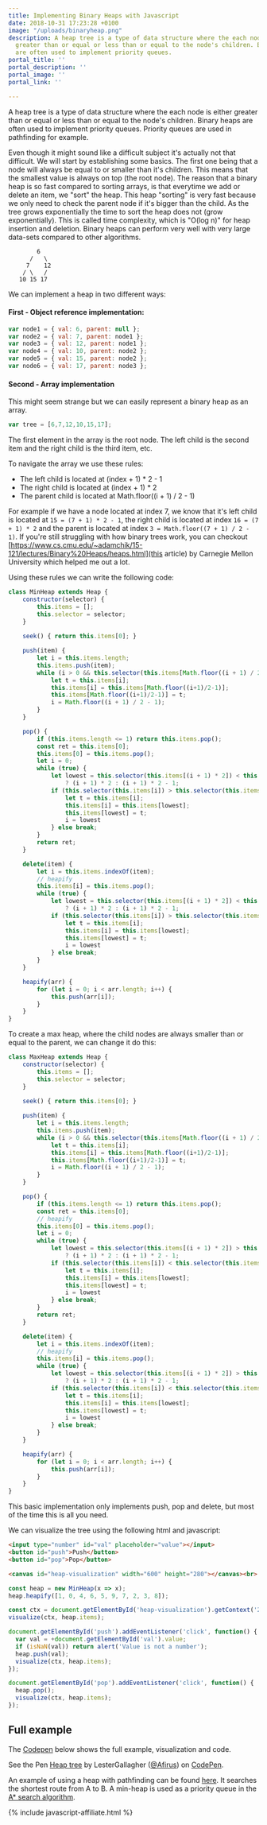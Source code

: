 ```yaml
---
title: Implementing Binary Heaps with Javascript
date: 2018-10-31 17:23:28 +0100
image: "/uploads/binaryheap.png"
description: A heap tree is a type of data structure where the each node is either
  greater than or equal or less than or equal to the node's children. Binary heaps
  are often used to implement priority queues.
portal_title: ''
portal_description: ''
portal_image: ''
portal_link: ''

---
```

A heap tree is a type of data structure where the each node is either greater than or equal or less than or equal to the node's children. Binary heaps are often used to implement priority queues. Priority queues are used in pathfinding for example.

Even though it might sound like a difficult subject it's actually not that difficult. We will start by establishing some basics. The first one being that a node will always be equal to or smaller than it's children. This means that the smallest value is always on top (the root node). The reason that a binary heap is so fast compared to sorting arrays, is that everytime we add or delete an item, we "sort" the heap. This heap "sorting" is very fast because we only need to check the parent node if it's bigger than the child. As the tree grows exponentially the time to sort the heap does not (grow exponentially). This is called time complexity, which is "O(log n)" for heap insertion and deletion. Binary heaps can perform very well with very large data-sets compared to other algorithms. 

```
        6
      /   \
     7    12
    / \   /
   10 15 17
```

We can implement a heap in two different ways:

#### First - Object reference implementation:

```javascript
var node1 = { val: 6, parent: null };
var node2 = { val: 7, parent: node1 };
var node3 = { val: 12, parent: node1 };
var node4 = { val: 10, parent: node2 };
var node5 = { val: 15, parent: node2 };
var node6 = { val: 17, parent: node3 };
```

#### Second - Array implementation

This might seem strange but we can easily represent a binary heap as an array.

```javascript
var tree = [6,7,12,10,15,17];
```

The first element in the array is the root node. The left child is the second item and the right child is the third item, etc.

To navigate the array we use these rules:

- The left child is located at (index + 1) * 2 - 1
- The right child is located at (index + 1) * 2
- The parent child is located at Math.floor((i + 1) / 2 - 1)

For example if we have a node located at index 7, we know that it's left child is located at `15 = (7 + 1) * 2 - 1`, the right child is located at index `16 = (7 + 1) * 2` and the parent is located at index `3 = Math.floor((7 + 1) / 2 - 1)`. If you're still struggling with how binary trees work, you can checkout [https://www.cs.cmu.edu/~adamchik/15-121/lectures/Binary%20Heaps/heaps.html](this article) by Carnegie Mellon University which helped me out a lot.

Using these rules we can write the following code:

```javascript
class MinHeap extends Heap {
    constructor(selector) {
        this.items = [];
        this.selector = selector;
    }
  
  	seek() { return this.items[0]; }

    push(item) {
        let i = this.items.length;
        this.items.push(item);
        while (i > 0 && this.selector(this.items[Math.floor((i + 1) / 2 - 1)]) > this.selector(this.items[i])) {
            let t = this.items[i];
            this.items[i] = this.items[Math.floor((i+1)/2-1)];
            this.items[Math.floor((i+1)/2-1)] = t;
            i = Math.floor((i + 1) / 2 - 1);
        }
    }

    pop() {
        if (this.items.length <= 1) return this.items.pop();
        const ret = this.items[0];
        this.items[0] = this.items.pop();
        let i = 0;
        while (true) {
            let lowest = this.selector(this.items[(i + 1) * 2]) < this.selector(this.items[(i + 1) * 2 - 1]) 
                ? (i + 1) * 2 : (i + 1) * 2 - 1;
            if (this.selector(this.items[i]) > this.selector(this.items[lowest])) {
                let t = this.items[i];
                this.items[i] = this.items[lowest];
                this.items[lowest] = t;
                i = lowest             
            } else break;
        }
        return ret;
    }

    delete(item) {
        let i = this.items.indexOf(item);
        // heapify
        this.items[i] = this.items.pop();
        while (true) {
            let lowest = this.selector(this.items[(i + 1) * 2]) < this.selector(this.items[(i + 1) * 2 - 1]) 
                ? (i + 1) * 2 : (i + 1) * 2 - 1;
            if (this.selector(this.items[i]) > this.selector(this.items[lowest])) {
                let t = this.items[i];
                this.items[i] = this.items[lowest];
                this.items[lowest] = t;
                i = lowest             
            } else break;
        }
    }

    heapify(arr) {
        for (let i = 0; i < arr.length; i++) {
            this.push(arr[i]);
        }
    }
}
```

To create a max heap, where the child nodes are always smaller than or equal to the parent, we can change it do this:

```javascript
class MaxHeap extends Heap {
    constructor(selector) {
        this.items = [];
        this.selector = selector;
    }
  
  	seek() { return this.items[0]; }

    push(item) {
        let i = this.items.length;
        this.items.push(item);
        while (i > 0 && this.selector(this.items[Math.floor((i + 1) / 2 - 1)]) < this.selector(this.items[i])) {
            let t = this.items[i];
            this.items[i] = this.items[Math.floor((i+1)/2-1)];
            this.items[Math.floor((i+1)/2-1)] = t;
            i = Math.floor((i + 1) / 2 - 1);
        }
    }

    pop() {
        if (this.items.length <= 1) return this.items.pop();
        const ret = this.items[0];
        // heapify
        this.items[0] = this.items.pop();
        let i = 0;
        while (true) {
            let lowest = this.selector(this.items[(i + 1) * 2]) > this.selector(this.items[(i + 1) * 2 - 1]) 
                ? (i + 1) * 2 : (i + 1) * 2 - 1;
            if (this.selector(this.items[i]) < this.selector(this.items[lowest])) {
                let t = this.items[i];
                this.items[i] = this.items[lowest];
                this.items[lowest] = t;
                i = lowest             
            } else break;
        }
        return ret;
    }

    delete(item) {
        let i = this.items.indexOf(item);
        // heapify
        this.items[i] = this.items.pop();
        while (true) {
            let lowest = this.selector(this.items[(i + 1) * 2]) > this.selector(this.items[(i + 1) * 2 - 1]) 
                ? (i + 1) * 2 : (i + 1) * 2 - 1;
            if (this.selector(this.items[i]) < this.selector(this.items[lowest])) {
                let t = this.items[i];
                this.items[i] = this.items[lowest];
                this.items[lowest] = t;
                i = lowest             
            } else break;
        }
    }

    heapify(arr) {
        for (let i = 0; i < arr.length; i++) {
            this.push(arr[i]);
        }
    }
}
```

This basic implementation only implements push, pop and delete, but most of the time this is all you need.

We can visualize the tree using the following html and javascript:

```html
<input type="number" id="val" placeholder="value"></input>
<button id="push">Push</button>
<button id="pop">Pop</button>

<canvas id="heap-visualization" width="600" height="280"></canvas><br>
```

```javascript
const heap = new MinHeap(x => x);
heap.heapify([1, 0, 4, 6, 5, 9, 7, 2, 3, 8]);

const ctx = document.getElementById('heap-visualization').getContext('2d');
visualize(ctx, heap.items);

document.getElementById('push').addEventListener('click', function() {
  var val = +document.getElementById('val').value;
  if (isNaN(val)) return alert('Value is not a number');
  heap.push(val);
  visualize(ctx, heap.items);
}); 

document.getElementById('pop').addEventListener('click', function() {
  heap.pop();
  visualize(ctx, heap.items);
}); 
```

## Full example

The [Codepen](https://codepen.io/Afirus/pen/JmQZeq) below shows the full example, visualization and code.

<p data-height="265" data-theme-id="0" data-slug-hash="JmQZeq" data-default-tab="js,result" data-user="Afirus" data-pen-title="Heap tree" class="codepen">See the Pen <a href="https://codepen.io/Afirus/pen/JmQZeq/">Heap tree</a> by LesterGallagher (<a href="https://codepen.io/Afirus">@Afirus</a>) on <a href="https://codepen.io">CodePen</a>.</p>
<script async src="https://static.codepen.io/assets/embed/ei.js"></script>

An example of using a heap with pathfinding can be found [here](https://esstudio.site/maze-solver). It searches the shortest route from A to B. A min-heap is used as a priority queue in the [A* search algorithm](https://en.wikipedia.org/wiki/A*_search_algorithm).


{% include javascript-affiliate.html %}




